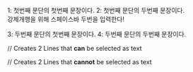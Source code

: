 1: 첫번째 문단의 첫번째 문장이다.
2: 첫번째 문단의 두번째 문장이다.   
강제개행을 위해 스페이스바 두번을 입력한다!   
   
   
3: 두번째 문단의 첫번째 문장이다.
4: 두번째 문단의 두번째 문장이다.

// Creates 2 Lines that **can** be selected as text
&nbsp;
&nbsp;

// Creates 2 Lines that **cannot** be selected as text
&NewLine;
&NewLine;

</br>
</br>
